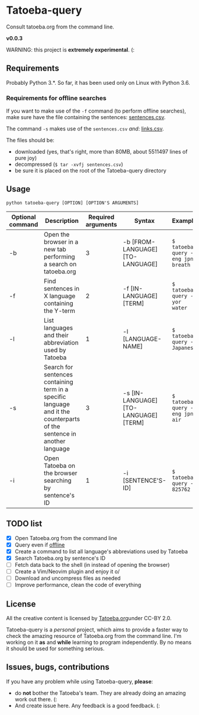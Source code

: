 # Tatoeba-query


Consult tatoeba.org from the command line.

**v0.0.3**

WARNING: this project is **extremely experimental**. (:

## Requirements 

Probably Python 3.\*. So far, it has been used only on Linux with Python 3.6.

### Requirements for offline searches

If you want to make use of the `-f` command (to perform offline searches), make
sure have the file containing the sentences:
[sentences.csv](http://downloads.tatoeba.org/exports/sentences.tar.bz2).

The command `-s` makes use of the `sentences.csv` *and*:
[links.csv](http://downloads.tatoeba.org/exports/links.tar.bz2).

The files should be: 
- downloaded (yes, that's right, more than 80MB, about 5511497 lines of pure joy)
- decompressed (`$ tar -xvfj sentences.csv`)
- be sure it is placed on the root of the Tatoeba-query directory

## Usage 

```
python tatoeba-query [OPTION] [OPTION'S ARGUMENTS]
```

| Optional command | Description | Required arguments | Syntax | Example |
|------------------|-------------|------------------|--------|---------|
| -b               | Open the browser in a new tab performing a search on tatoeba.org | 3 | -b [FROM-LANGUAGE] [TO-LANGUAGE] | `$ tatoeba-query -b eng jpn breath` |
| -f               | Find sentences in X language containing the Y-term | 2 | -f [IN-LANGUAGE] [TERM] | `$ tatoeba-query -f yor water` |
| -l               | List languages and their abbreviation used by Tatoeba | 1 | -l [LANGUAGE-NAME] | `$ tatoeba-query -l Japanese` |
| -s               | Search for sentences containing term in a specific language and it the counterparts of the sentence in another language | 3 | -s [IN-LANGUAGE] [TO-LANGUAGE] [TERM] | `$ tatoeba-query -s eng jpn air` |
| -i               | Open Tatoeba on the browser searching by sentence's ID | 1 | -i [SENTENCE'S-ID] | `$ tatoeba-query -i 825762` |


## TODO list

- [x] Open Tatoeba.org from the command line
- [x] Query even if [offline](https://tatoeba.org/eng/downloads)
- [x] Create a command to list all language's abbreviations used by Tatoeba
- [x] Search Tatoeba.org by sentence's ID
- [ ] Fetch data back to the shell (in instead of opening the browser)
- [ ] Create a Vim/Neovim plugin and enjoy it o/
- [ ] Download and uncompress files as needed
- [ ] Improve performance, clean the code of everything

## License

All the creative content is licensed by [Tatoeba.org](https://tatoeba.org)under CC-BY 2.0.

Tatoeba-query is a _personal_ project, which aims to provide a faster way to
check the amazing resource of Tatoeba.org from the command line. I'm working on
it **as** and **while** learning to program independently. By no means it should
be used for something serious.

## Issues, bugs, contributions

If you have any problem while using Tatoeba-query, **please**:

- do **not** bother the Tatoeba's team. They are already doing an amazing work
  out there. (:
- And create issue here. Any feedback is a good feedback. (:
